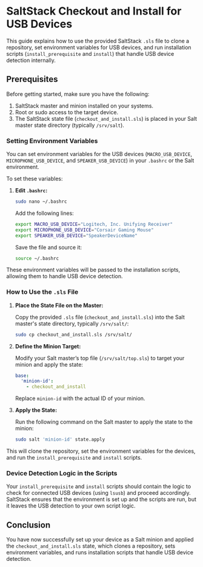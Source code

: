 # SaltStack Checkout and Install for USB Devices

This guide explains how to use the provided SaltStack `.sls` file to clone a repository, set environment variables for USB devices, and run installation scripts (`install_prerequisite` and `install`) that handle USB device detection internally.

## Prerequisites

Before getting started, make sure you have the following:

1. SaltStack master and minion installed on your systems.
2. Root or sudo access to the target device.
3. The SaltStack state file (`checkout_and_install.sls`) is placed in your Salt master state directory (typically `/srv/salt`).

### Setting Environment Variables

You can set environment variables for the USB devices (`MACRO_USB_DEVICE`, `MICROPHONE_USB_DEVICE`, and `SPEAKER_USB_DEVICE`) in your `.bashrc` or the Salt environment.

To set these variables:

1. **Edit `.bashrc`:**

   ```bash
   sudo nano ~/.bashrc
   ```

   Add the following lines:

   ```bash
   export MACRO_USB_DEVICE="Logitech, Inc. Unifying Receiver"
   export MICROPHONE_USB_DEVICE="Corsair Gaming Mouse"
   export SPEAKER_USB_DEVICE="SpeakerDeviceName"
   ```

   Save the file and source it:

   ```bash
   source ~/.bashrc
   ```

These environment variables will be passed to the installation scripts, allowing them to handle USB device detection.

### How to Use the `.sls` File

1. **Place the State File on the Master:**

   Copy the provided `.sls` file (`checkout_and_install.sls`) into the Salt master's state directory, typically `/srv/salt/`:

   ```bash
   sudo cp checkout_and_install.sls /srv/salt/
   ```

2. **Define the Minion Target:**

   Modify your Salt master’s top file (`/srv/salt/top.sls`) to target your minion and apply the state:

   ```yaml
   base:
     'minion-id':
       - checkout_and_install
   ```

   Replace `minion-id` with the actual ID of your minion.

3. **Apply the State:**

   Run the following command on the Salt master to apply the state to the minion:

   ```bash
   sudo salt 'minion-id' state.apply
   ```

This will clone the repository, set the environment variables for the devices, and run the `install_prerequisite` and `install` scripts.

### Device Detection Logic in the Scripts

Your `install_prerequisite` and `install` scripts should contain the logic to check for connected USB devices (using `lsusb`) and proceed accordingly. SaltStack ensures that the environment is set up and the scripts are run, but it leaves the USB detection to your own script logic.

## Conclusion

You have now successfully set up your device as a Salt minion and applied the `checkout_and_install.sls` state, which clones a repository, sets environment variables, and runs installation scripts that handle USB device detection.
